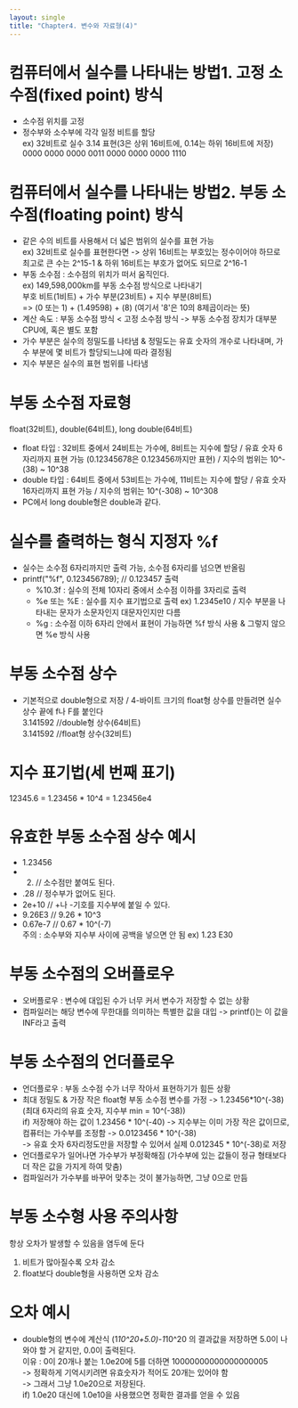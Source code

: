 ```yaml
---
layout: single
title: "Chapter4. 변수와 자료형(4)"
---
```


# 컴퓨터에서 실수를 나타내는 방법1. 고정 소수점(fixed point) 방식

+ 소수점 위치를 고정   
+ 정수부와 소수부에 각각 일정 비트를 할당   
ex) 32비트로 실수 3.14 표현(3은 상위 16비트에, 0.14는 하위 16비트에 저장)   
0000 0000 0000 0011 0000 0000 0000 1110    

# 컴퓨터에서 실수를 나타내는 방법2. 부동 소수점(floating point) 방식

+ 같은 수의 비트를 사용해서 더 넓은 범위의 실수를 표현 가능   
ex) 32비트로 실수를 표현한다면 -> 상위 16비트는 부호있는 정수이어야 하므로 최고로 큰 수는 2^15-1 & 하위 16비트는 부호가 없어도 되므로 2^16-1   
+ 부동 소수점 : 소수점의 위치가 떠서 움직인다.   
ex) 149,598,000km를 부동 소수점 방식으로 나타내기   
부호 비트(1비트) + 가수 부분(23비트) + 지수 부분(8비트)   
=> (0 또는 1) + (1.49598) + (8) (여기서 '8'은 10의 8제곱이라는 뜻)   
+ 계산 속도 : 부동 소수점 방식 < 고정 소수점 방식 -> 부동 소수점 장치가 대부분 CPU에, 혹은 별도 포함   
+ 가수 부분은 실수의 정밀도를 나타냄 & 정밀도는 유효 숫자의 개수로 나타내며, 가수 부분에 몇 비트가 할당되느냐에 따라 결정됨   
+ 지수 부분은 실수의 표현 범위를 나타냄   

# 부동 소수점 자료형

float(32비트), double(64비트), long double(64비트)   
+ float 타입 : 32비트 중에서 24비트는 가수에, 8비트는 지수에 할당 / 유효 숫자 6자리까지 표현 가능 (0.12345678은 0.123456까지만 표현) / 지수의 범위는 10^-(38) ~ 10^38   
+ double 타입 : 64비트 중에서 53비트는 가수에, 11비트는 지수에 할당 / 유효 숫자 16자리까지 표현 가능 / 지수의 범위는 10^(-308) ~ 10^308   
+ PC에서 long double형은 double과 같다.   

# 실수를 출력하는 형식 지정자 %f

+ 실수는 소수점 6자리까지만 출력 가능, 소수점 6자리를 넘으면 반올림   
+ printf("%f", 0.123456789); // 0.123457 출력   
  + %10.3f : 실수의 전체 10자리 중에서 소수점 이하를 3자리로 출력   
  + %e 또는 %E : 실수를 지수 표기법으로 출력 ex) 1.2345e10 / 지수 부분을 나타내는 문자가 소문자인지 대문자인지만 다름   
  + %g : 소수점 이하 6자리 안에서 표현이 가능하면 %f 방식 사용 & 그렇지 않으면 %e 방식 사용   

# 부동 소수점 상수

+ 기본적으로 double형으로 저장 / 4-바이트 크기의 float형 상수를 만들려면 실수 상수 끝에 f나 F를 붙인다   
3.141592 //double형 상수(64비트)   
3.141592 //float형 상수(32비트)   


# 지수 표기법(세 번째 표기)

12345.6 = 1.23456 * 10^4 = 1.23456e4   

# 유효한 부동 소수점 상수 예시

+ 1.23456   
+ 2. // 소수점만 붙여도 된다.   
+ .28 // 정수부가 없어도 된다.   
+ 2e+10 // +나 -기호를 지수부에 붙일 수 있다.   
+ 9.26E3 // 9.26 * 10^3   
+ 0.67e-7 // 0.67 * 10^(-7)   
주의 : 소수부와 지수부 사이에 공백을 넣으면 안 됨 ex) 1.23 E30   

# 부동 소수점의 오버플로우

+ 오버플로우 : 변수에 대입된 수가 너무 커서 변수가 저장할 수 없는 상황   
+ 컴파일러는 해당 변수에 무한대를 의미하는 특별한 값을 대입 -> printf()는 이 값을 INF라고 출력   

# 부동 소수점의 언더플로우

+ 언더플로우 : 부동 소수점 수가 너무 작아서 표현하기가 힘든 상황   
+ 최대 정밀도 & 가장 작은 float형 부동 소수점 변수를 가정 -> 1.23456*10^(-38) (최대 6자리의 유효 숫자, 지수부 min = 10^(-38))   
if) 저장해야 하는 값이 1.23456 * 10^(-40) -> 지수부는 이미 가장 작은 값이므로, 컴퓨터는 가수부를 조정함 -> 0.0123456 * 10^(-38)   
-> 유효 숫자 6자리정도만을 저장할 수 있어서 실제 0.012345 * 10^(-38)로 저장   
+ 언더플로우가 일어나면 가수부가 부정확해짐 (가수부에 있는 값들이 정규 형태보다 더 작은 값을 가지게 하여 맞춤)  
+ 컴파일러가 가수부를 바꾸어 맞추는 것이 불가능하면, 그냥 0으로 만듬   

# 부동 소수형 사용 주의사항

항상 오차가 발생할 수 있음을 염두에 둔다   
1. 비트가 많아질수록 오차 감소   
2. float보다 double형을 사용하면 오차 감소   
 
# 오차 예시

+ double형의 변수에 계산식 (1*10^20+5.0)-1*10^20 의 결과값을 저장하면 5.0이 나와야 할 거 같지만, 0.0이 출력된다.   
이유 : 0이 20개나 붙는 1.0e20에 5를 더하면 10000000000000000005   
-> 정확하게 기억시키려면 유효숫자가 적어도 20개는 있어야 함   
-> 그래서 그냥 1.0e20으로 저장된다.   
if) 1.0e20 대신에 1.0e10을 사용했으면 정확한 결과를 얻을 수 있음   
